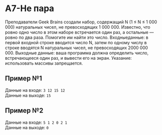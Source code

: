 # A7-Не пара

Преподаватели Geek Brains создали набор, содержащий N (1 ≤ N ≤ 1 000 000) натуральных чисел, не превосходящих 1 000 000. Известно, что ровно одно число в этом наборе встречается один раз, а остальные — ровно по два раза. Помогите им найти это число. Входныеданные: в первой входной строке вводится число N, затем по одному числу в строке вводятся N натуральных чисел, не превосходящих 2000 000 000. Выходные данные: ваша программа должна определить число, встречающееся один раз, и вывести его на экран. Указание: использовать массивы запрещается.

## Пример №1
Данные на входе:	`3 12 15 12`  
Данные на выходе:	`15` 

## Пример №2
Данные на входе:	`5 1 2 0 2 1`  
Данные на выходе:	`0` 